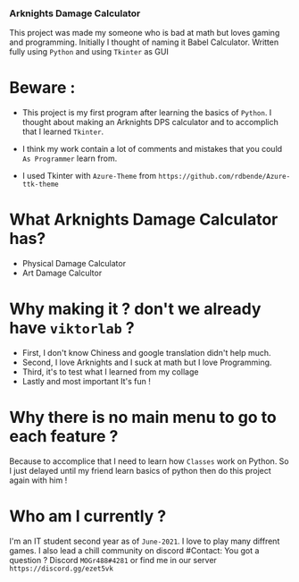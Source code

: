 ### Arknights Damage Calculator
This project was made my someone who is bad at math but loves gaming and programming. 
Initially I thought of naming it Babel Calculator. Written fully using `Python` and using `Tkinter` as GUI 
# Beware :
- This project is my first program after learning the basics of `Python`. I thought about making an Arknights DPS calculator and to accomplich that I learned `Tkinter`.

- I think my work contain a lot of comments and mistakes that you could `As Programmer` learn from.

- I used Tkinter with `Azure-Theme` from `https://github.com/rdbende/Azure-ttk-theme` 

# What Arknights Damage Calculator has?
- Physical Damage Calculator
- Art Damage Calcultor

# Why making it ? don't we already have `viktorlab` ?
- First, I don't know Chiness and google translation didn't help much. 
- Second, I love Arknights and I suck at math but I love Programming.
- Third, it's to test what I learned from my collage 
- Lastly and most important It's fun !
# Why there is no main menu to go to each feature ? 
Because to accomplice that I need to learn how `Classes` work on Python. So I just delayed until my friend learn basics of python then do this project again with him !

# Who am I currently ? 
I'm an IT student second year as of `June-2021`. I love to play many diffrent games. I also lead a chill community on discord 
#Contact: 
You got a question ? 
Discord `MOGr488#4281` or find me in our server `https://discord.gg/ezet5vk`
